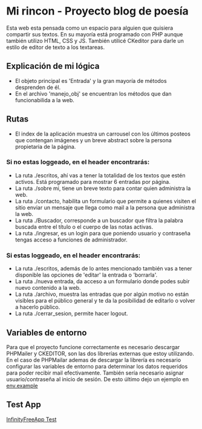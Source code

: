 # Mi rincon - Proyecto blog de poesía
Esta web esta pensada como un espacio para alguien que quisiera compartir sus textos.
En su mayoría está programado con PHP aunque también utilizo HTML, CSS y JS. También utilicé CKeditor para darle un estilo de editor de texto a los textareas.

## Explicación de mi lógica
- El objeto principal es 'Entrada' y la gran mayoría de métodos desprenden de él.
- En el archivo 'manejo_obj' se encuentran los métodos que dan funcionabilida a la web.

## Rutas
- El index de la aplicación muestra un carrousel con los últimos posteos que contengan imágenes y un breve abstract sobre la persona propietaria de la página.

### Si no estas loggeado, en el header encontrarás:
- La ruta ./escritos, ahí vas a tener la totalidad de los textos que estén activos. Está programado para mostrar 6 entradas por página.
- La ruta ./sobre mi, tiene un breve texto para contar quien administra la web.
- La ruta ./contacto, habilita un formulario que permite a quienes visiten el sitio enviar un mensaje que llega como mail a la persona que administra la web.
- La ruta ./Buscador, corresponde a un buscador que filtra la palabra buscada entre el título o el cuerpo de las notas activas.
- La ruta ./ingresar, es un login para que poniendo usuario y contraseña tengas acceso a funciones de administrador.

### Si estas loggeado, en el header encontrarás:
- La ruta ./escritos, además de lo antes mencionado también vas a tener disponible las opciones de 'editar' la entrada o 'borrarla'.
- La ruta ./nueva entrada, da acceso a un formulario donde podes subir nuevo contenido a la web.
- La ruta ./archivo, muestra las entradas que por algún motivo no están visibles para el público general y te da la posibilidad de editarlo o volver a hacerlo público.
- La ruta ./cerrar_sesion, permite hacer logout.

## Variables de entorno
Para que el proyecto funcione correctamente es necesario descargar PHPMailer y CKEDITOR, son las dos librerías externas que estoy utilizando. En el caso de PHPMailar ademas de descargar la librería es necesario configurar las variables de entorno para determinar los datos requeridos para poder recibir mail efectivamente.
También sería necesario asignar usuario/contraseña al inicio de sesión. De esto último dejo un ejemplo en [env.example](https://github.com/Jxxlian/MiRincon/blob/main/.env) 

 ## Test App
 [InfinityFreeApp Test](http://mirincon.infinityfreeapp.com/index.php)




